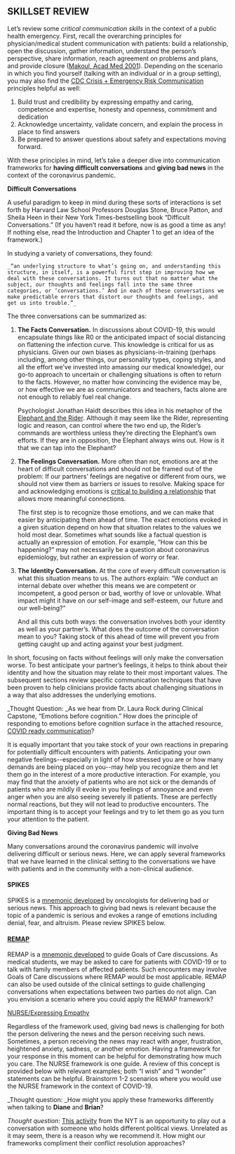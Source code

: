 ## SKILLSET REVIEW

Let’s review some _critical communication skills_ in the context of a public health emergency. First, recall the overarching principles for physician/medical student communication with patients: build a relationship, open the discussion, gather information, understand the person’s perspective, share information, reach agreement on problems and plans, and provide closure ([Makoul, Acad Med 2001](https://www.ncbi.nlm.nih.gov/pubmed/11299158)). Depending on the scenario in which you find yourself (talking with an individual or in a group setting), you may also find the [CDC Crisis + Emergency Risk Communication](https://emergency.cdc.gov/cerc/resources/pdf/cerc_wallet-card_english.pdf) principles helpful as well: 



1. Build trust and credibility by expressing empathy and caring, competence and expertise, honesty and openness, commitment and dedication
2. Acknowledge uncertainty, validate concern, and explain the process in place to find answers
3. Be prepared to answer questions about safety and expectations moving forward. 

With these principles in mind, let’s take a deeper dive into communication frameworks for **having difficult conversations** and **giving bad news** in the context of the coronavirus pandemic.   

**Difficult Conversations**

A useful paradigm to keep in mind during these sorts of interactions is set forth by Harvard Law School Professors Douglas Stone, Bruce Patton, and Sheila Heen in their New York Times-bestselling book “Difficult Conversations.” (If you haven’t read it before, now is as good a time as any! If nothing else, read the Introduction and Chapter 1 to get an idea of the framework.)

In studying a variety of conversations, they found:


    _“an underlying structure to what’s going on, and understanding this structure, in itself, is a powerful first step in improving how we deal with these conversations. It turns out that no matter what the subject, our thoughts and feelings fall into the same three categories, or ‘conversations.’ And in each of these conversations we make predictable errors that distort our thoughts and feelings, and get us into trouble.”_

The three conversations can be summarized as:



1. **The Facts Conversation.**  In discussions about COVID-19, this would encapsulate things like R0 or the anticipated impact of social distancing on flattening the infection curve.  This knowledge is critical for us as physicians. Given our own biases as physicians-in-training (perhaps including, among other things, our personality types, coping styles, and all the effort we’ve invested into amassing our medical knowledge), our go-to approach to uncertain or challenging situations is often to return to the facts.  However, no matter how convincing the evidence may be, or how effective we are as communicators and teachers, facts alone are not enough to reliably fuel real change.

    Psychologist Jonathan Haidt describes this idea in his metaphor of the [Elephant and the Rider](https://www.creativehuddle.co.uk/the-elephant-and-the-rider).  Although it may seem like the Rider, representing logic and reason, can control where the two end up, the Rider’s commands are worthless unless they’re directing the Elephant’s own efforts.  If they are in opposition, the Elephant always wins out.  How is it that we can tap into the Elephant?

2. **The Feelings Conversation.** More often than not, emotions are at the heart of difficult conversations and should not be framed out of the problem: If our partners’ feelings are negative or different from ours, we should not view them as barriers or issues to resolve.  Making space for and acknowledging emotions is [critical to building a relationship](https://eprognosis.ucsf.edu/communication/video-emotions.php) that allows more meaningful connections.  

    The first step is to recognize those emotions, and we can make that easier by anticipating them ahead of time.  The exact emotions evoked in a given situation depend on how that situation relates to the values we hold most dear.  Sometimes what sounds like a factual question is actually an expression of emotion. For example, “How can this be happening?” may not necessarily be a question about coronavirus epidemiology, but rather an expression of worry or fear.

3. **The Identity Conversation.** At the core of every difficult conversation is what this situation means to us. The authors explain: “We conduct an internal debate over whether this means we are competent or incompetent, a good person or bad, worthy of love or unlovable. What impact might it have on our self-image and self-esteem, our future and our well-being?”

    And all this cuts both ways: the conversation involves both your identity as well as your partner’s.  What does the outcome of the conversation mean to you?  Taking stock of this ahead of time will prevent you from getting caught up and acting against your best judgment.


In short, focusing on facts without feelings will only make the conversation worse.  To best anticipate your partner’s feelings, it helps to think about their identity and how the situation may relate to their most important values.  The subsequent sections review specific communication techniques that have been proven to help clinicians provide facts about challenging situations in a way that also addresses the underlying emotions.

_Thought Question: _As we hear from Dr. Laura Rock during Clinical Capstone, “Emotions before cognition.”  How does the principle of responding to emotions before cognition surface in the attached resource, [COVID ready communication](https://docs.google.com/document/d/1uSh0FeYdkGgHsZqem552iC0KmXIgaGKohl7SoeY2UXQ/mobilebasic)?

It is equally important that you take stock of your own reactions in preparing for potentially difficult encounters with patients.  Anticipating your own negative feelings--especially in light of how stressed you are or how many demands are being placed on you--may help you recognize them and let them go in the interest of a more productive interaction.  For example, you may find that the anxiety of patients who are not sick or the demands of patients who are mildly ill evoke in you feelings of annoyance and even anger when you are also seeing severely ill patients. These are perfectly normal reactions, but they will not lead to productive encounters. The important thing is to accept your feelings and try to let them go as you turn your attention to the patient.  

**Giving Bad News**

Many conversations around the coronavirus pandemic will involve delivering difficult or serious news.  Here, we can apply several frameworks that we have learned in the clinical setting to the conversations we have with patients and in the community with a non-clinical audience.   


#### SPIKES

SPIKES is a [mnemonic developed](https://theoncologist.onlinelibrary.wiley.com/doi/full/10.1634/theoncologist.5-4-302) by oncologists for delivering bad or serious news. This approach to giving bad news is relevant because the topic of a pandemic is serious and evokes a range of emotions including denial, fear, and altruism. Please review SPIKES below.


#### 


#### <span style="text-decoration:underline;"><span style="text-decoration:underline;">REMAP</span> 

REMAP is a [mnemonic developed](https://www.ncbi.nlm.nih.gov/pubmed/28445100) to guide Goals of Care discussions. As medical students, we may be asked to care for patients with COVID-19 or to talk with family members of affected patients. Such encounters may involve Goals of Care discussions where REMAP would be most applicable. REMAP can also be used outside of the clinical settings to guide challenging conversations when expectations between two parties do not align. Can you envision a scenario where you could apply the REMAP framework? 



<span style="text-decoration:underline;"><span style="text-decoration:underline;">NURSE/</span>Expressing Empathy

Regardless of the framework used, giving bad news is challenging for both the person delivering the news and the person receiving such news. Sometimes, a person receiving the news may react with anger, frustration, heightened anxiety, sadness, or another emotion.  Having a framework for your response in this moment can be helpful for demonstrating how much you care. The NURSE framework is one guide. A review of this concept is provided below with relevant examples; both “I wish” and “I wonder” statements can be helpful.  Brainstorm 1-2 scenarios where you would use the NURSE framework in the context of COVID-19.  

_Thought question: _How might you apply these frameworks differently when talking to **Diane** and **Brian**? 

_Thought question:_ [This activity](https://www.nytimes.com/interactive/2019/11/26/opinion/family-holiday-talk-impeachment.html) from the NYT is an opportunity to play out a conversation with someone who holds different political views.  Unrelated as it may seem, there is a reason why we recommend it.  How might our frameworks compliment their conflict resolution approaches?